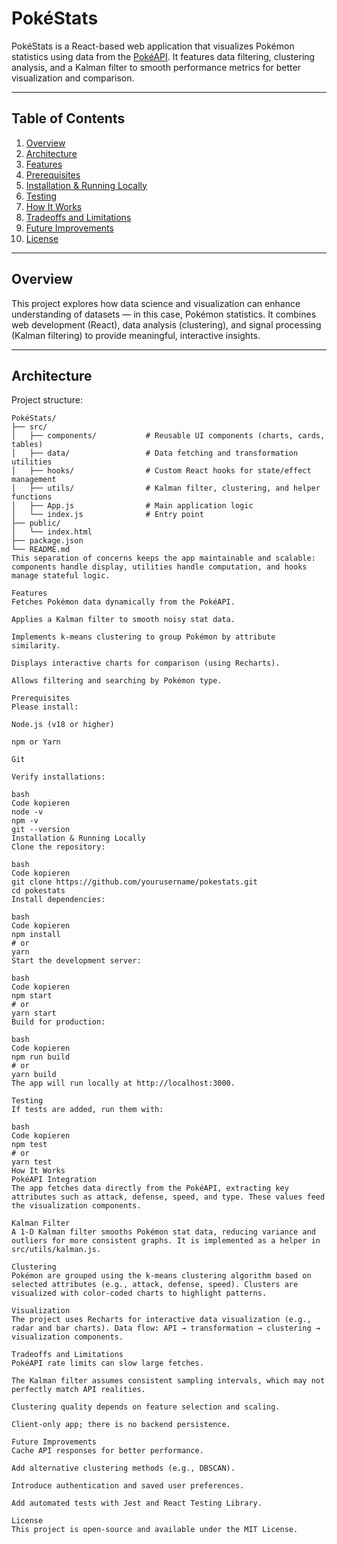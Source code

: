 # PokéStats

PokéStats is a React-based web application that visualizes Pokémon statistics using data from the [PokéAPI](https://pokeapi.co/). It features data filtering, clustering analysis, and a Kalman filter to smooth performance metrics for better visualization and comparison.

---

## Table of Contents

1. [Overview](#overview)
2. [Architecture](#architecture)
3. [Features](#features)
4. [Prerequisites](#prerequisites)
5. [Installation & Running Locally](#installation--running-locally)
6. [Testing](#testing)
7. [How It Works](#how-it-works)
8. [Tradeoffs and Limitations](#tradeoffs-and-limitations)
9. [Future Improvements](#future-improvements)
10. [License](#license)

---

## Overview

This project explores how data science and visualization can enhance understanding of datasets — in this case, Pokémon statistics. It combines web development (React), data analysis (clustering), and signal processing (Kalman filtering) to provide meaningful, interactive insights.

---

## Architecture

Project structure:

```text
PokéStats/
├── src/
│   ├── components/           # Reusable UI components (charts, cards, tables)
│   ├── data/                 # Data fetching and transformation utilities
│   ├── hooks/                # Custom React hooks for state/effect management
│   ├── utils/                # Kalman filter, clustering, and helper functions
│   ├── App.js                # Main application logic
│   └── index.js              # Entry point
├── public/
│   └── index.html
├── package.json
└── README.md
This separation of concerns keeps the app maintainable and scalable: components handle display, utilities handle computation, and hooks manage stateful logic.

Features
Fetches Pokémon data dynamically from the PokéAPI.

Applies a Kalman filter to smooth noisy stat data.

Implements k-means clustering to group Pokémon by attribute similarity.

Displays interactive charts for comparison (using Recharts).

Allows filtering and searching by Pokémon type.

Prerequisites
Please install:

Node.js (v18 or higher)

npm or Yarn

Git

Verify installations:

bash
Code kopieren
node -v
npm -v
git --version
Installation & Running Locally
Clone the repository:

bash
Code kopieren
git clone https://github.com/yourusername/pokestats.git
cd pokestats
Install dependencies:

bash
Code kopieren
npm install
# or
yarn
Start the development server:

bash
Code kopieren
npm start
# or
yarn start
Build for production:

bash
Code kopieren
npm run build
# or
yarn build
The app will run locally at http://localhost:3000.

Testing
If tests are added, run them with:

bash
Code kopieren
npm test
# or
yarn test
How It Works
PokéAPI Integration
The app fetches data directly from the PokéAPI, extracting key attributes such as attack, defense, speed, and type. These values feed the visualization components.

Kalman Filter
A 1-D Kalman filter smooths Pokémon stat data, reducing variance and outliers for more consistent graphs. It is implemented as a helper in src/utils/kalman.js.

Clustering
Pokémon are grouped using the k-means clustering algorithm based on selected attributes (e.g., attack, defense, speed). Clusters are visualized with color-coded charts to highlight patterns.

Visualization
The project uses Recharts for interactive data visualization (e.g., radar and bar charts). Data flow: API → transformation → clustering → visualization components.

Tradeoffs and Limitations
PokéAPI rate limits can slow large fetches.

The Kalman filter assumes consistent sampling intervals, which may not perfectly match API realities.

Clustering quality depends on feature selection and scaling.

Client-only app; there is no backend persistence.

Future Improvements
Cache API responses for better performance.

Add alternative clustering methods (e.g., DBSCAN).

Introduce authentication and saved user preferences.

Add automated tests with Jest and React Testing Library.

License
This project is open-source and available under the MIT License.